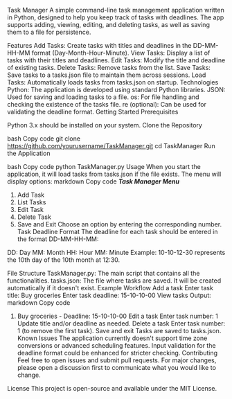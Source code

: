 Task Manager
A simple command-line task management application written in Python, designed to help you keep track of tasks with deadlines. The app supports adding, viewing, editing, and deleting tasks, as well as saving them to a file for persistence.

Features
Add Tasks: Create tasks with titles and deadlines in the DD-MM-HH-MM format (Day-Month-Hour-Minute).
View Tasks: Display a list of tasks with their titles and deadlines.
Edit Tasks: Modify the title and deadline of existing tasks.
Delete Tasks: Remove tasks from the list.
Save Tasks: Save tasks to a tasks.json file to maintain them across sessions.
Load Tasks: Automatically loads tasks from tasks.json on startup.
Technologies
Python: The application is developed using standard Python libraries.
JSON: Used for saving and loading tasks to a file.
os: For file handling and checking the existence of the tasks file.
re (optional): Can be used for validating the deadline format.
Getting Started
Prerequisites

Python 3.x should be installed on your system.
Clone the Repository

bash
Copy code
git clone https://github.com/yourusername/TaskManager.git
cd TaskManager
Run the Application

bash
Copy code
python TaskManager.py
Usage
When you start the application, it will load tasks from tasks.json if the file exists.
The menu will display options:
markdown
Copy code
*____Task Manager Menu____*
1. Add Task
2. List Tasks
3. Edit Task
4. Delete Task
5. Save and Exit
Choose an option by entering the corresponding number.
Task Deadline Format
The deadline for each task should be entered in the format DD-MM-HH-MM:

DD: Day
MM: Month
HH: Hour
MM: Minute
Example: 10-10-12-30 represents the 10th day of the 10th month at 12:30.

File Structure
TaskManager.py: The main script that contains all the functionalities.
tasks.json: The file where tasks are saved. It will be created automatically if it doesn't exist.
Example Workflow
Add a task
Enter task title: Buy groceries
Enter task deadline: 15-10-10-00
View tasks
Output:
markdown
Copy code
1. Buy groceries - Deadline: 15-10-10-00
Edit a task
Enter task number: 1
Update title and/or deadline as needed.
Delete a task
Enter task number: 1 (to remove the first task).
Save and exit
Tasks are saved to tasks.json.
Known Issues
The application currently doesn't support time zone conversions or advanced scheduling features.
Input validation for the deadline format could be enhanced for stricter checking.
Contributing
Feel free to open issues and submit pull requests. For major changes, please open a discussion first to communicate what you would like to change.

License
This project is open-source and available under the MIT License.

